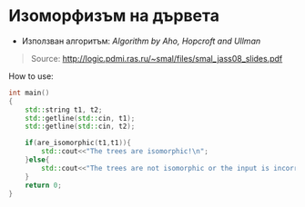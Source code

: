 # Изоморфизъм на дървета

* Използван алгоритъм: *Algorithm by Aho, Hopcroft and Ullman*
> Source: http://logic.pdmi.ras.ru/~smal/files/smal_jass08_slides.pdf


How to use:
```C++
int main()
{
	std::string t1, t2;
	std::getline(std::cin, t1);
	std::getline(std::cin, t2);

	if(are_isomorphic(t1,t1)){
		std::cout<<"The trees are isomorphic!\n";
	}else{
		std::cout<<"The trees are not isomorphic or the input is incorrect!\n";
	}
	return 0;
}
```